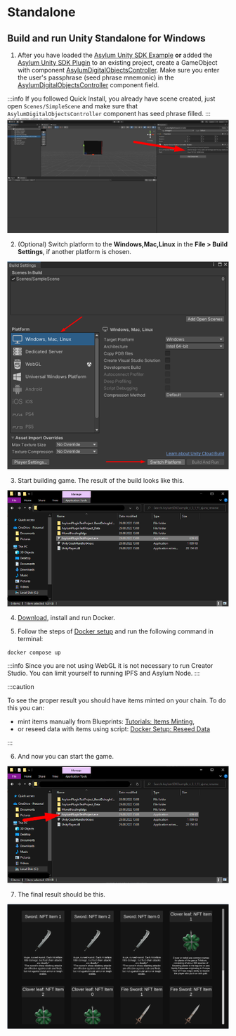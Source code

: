 # Standalone

## Build and run Unity Standalone for Windows
1. After you have loaded the [Asylum Unity SDK Example](https://gitlab.com/asylum-space/asylum-unity-sdk-example) **or** added the [Asylum Unity SDK Plugin](https://gitlab.com/asylum-space/asylum-unity-sdk) to an existing project, create a GameObject with component [AsylumDigitalObjectsController](https://gitlab.com/asylum-space/asylum-unity-sdk/-/tree/main/AsylumSDK/AsylumDigitalObjectsController.cs). Make sure you enter the user's passphrase (seed phrase mnemonic) in the [AsylumDigitalObjectsController](https://gitlab.com/asylum-space/asylum-unity-sdk/-/tree/main/AsylumSDK/AsylumDigitalObjectsController.cs) component field.

:::info
If you followed Quick Install, you already have scene created, just open `Scenes/SimpleScene` and make sure that `AsylumDigitalObjectsController` component has seed phrase filled.
:::
![](img/set_secret_phrase.png)

2. (Optional) Switch platform to the **Windows,Mac,Linux** in the **File > Build Settings**, if another platform is chosen.

![](img/standalone_switchBuild.png)

3. Start building game. The result of the build looks like this.

![](img/standalone_rightBuild.png)

4. [Download](https://docs.docker.com/get-docker/), install and run Docker.

3. Follow the steps of [Docker setup](../../asylum-ui/creator-studio/installation-docker.md) and run the following command in terminal:

```
docker compose up
```
:::info 
Since you are not using WebGL it is not necessary to run Creator Studio. You can limit yourself to running IPFS and Asylum Node.
:::

:::caution

To see the proper result you should have items minted on your chain. To do this you can:
- mint items manually from Blueprints: [Tutorials: Items Minting](../../tutorials/testing-guide-items-minting),
- or reseed data with items using script: [Docker Setup: Reseed Data](../../asylum-ui/creator-studio/installation-docker#reseed-data)

:::

6. And now you can start the game.

![](img/standalone_startGame.png)

7. The final result should be this.

![](img/standalone_final.png)
